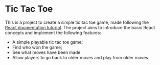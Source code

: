 # Tic Tac Toe

This is a project to create a simple tic tac toe game, made following the [React doumentation tutorial](https://pt-br.reactjs.org/tutorial/tutorial.html).
The project aims to introduce the basic React concepts and implement the following features:
- A simple playable tic tac toe game;
- Find who won the game;
- See what moves have been made
- Allow players to go back to older moves and play from older moves.

